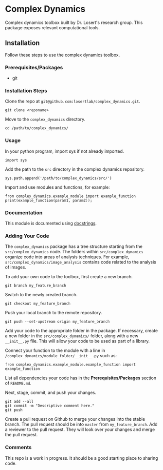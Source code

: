 # Complex Dynamics

Complex dynamics toolbox built by Dr. Losert's research group. This package exposes relevant computational tools.

## Installation

Follow these steps to use the complex dynamics toolbox.

### Prerequisites/Packages

- git

### Installation Steps

Clone the repo at `git@github.com:losertlab/complex_dynamics.git`.

`git clone <reponame>`

Move to the `complex_dynamics` directory.

`cd /path/to/complex_dynamics/`

### Usage

In your python program, import sys if not already imported.

`import sys`

Add the path to the `src` directory in the complex dynamics repository.

`sys.path.append('/path/to/complex_dynamics/src/')`

Import and use modules and functions, for example:

```
from complex_dynamics.example_module import example_function
print(example_function(param1, param2));
```

### Documentation

This module is documented using [docstrings](https://www.datacamp.com/tutorial/docstrings-python).

### Adding Your Code

The `complex_dynamics` package has a tree structure starting from the `src/complex_dynamics` node. The folders within `src/complex_dynamics` organize code into areas of analysis techniques. For example, `src/complex_dynamics/image_analysis` contains code related to the analysis of images.

To add your own code to the toolbox, first create a new branch.

`git branch my_feature_branch`

Switch to the newly created branch.

`git checkout my_feature_branch`

Push your local branch to the remote repository.

`git push --set-upstream origin my_feature_branch`

Add your code to the appropriate folder in the package. If necessary, create a new folder in the `src/complex_dynamics/` folder, along with a new `__init__.py` file. This will allow your code to be used as part of a library. 

Connect your function to the module with a line in `/complex_dynamics/module_folder/__init__.py` such as:

`from complex_dynamics.example_module.example_function import example_function`

List all dependencies your code has in the **Prerequisites/Packages** section of `README.md`.

Next, stage, commit, and push your changes.

```
git add --all
git commit -m "Descriptive comment here."
git push
```

Create a pull request on Github to merge your changes into the stable branch. The pull request should be into `master` from `my_feature_branch`. Add a reviewer to the pull request. They will look over your changes and merge the pull request.

### Comments

This repo is a work in progress. It should be a good starting place to sharing code.
